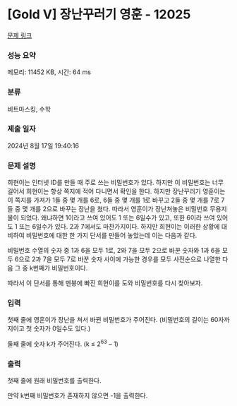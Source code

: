 # [Gold V] 장난꾸러기 영훈 - 12025 

[문제 링크](https://www.acmicpc.net/problem/12025) 

### 성능 요약

메모리: 11452 KB, 시간: 64 ms

### 분류

비트마스킹, 수학

### 제출 일자

2024년 8월 17일 19:40:16

### 문제 설명

<p>희현이는 인터넷 ID를 만들 때 주로 쓰는 비밀번호가 있다. 하지만 이 비밀번호는 너무 길어서 희현이는 항상 쪽지에 적어 다니면서 확인을 한다. 하지만 장난꾸러기 영훈이는 이 쪽지를 가져가 1들 중 몇 개를 6로, 6들 중 몇 개를 1로 바꾸고 2들 중 몇 개를 7로 7들 중 몇 개를 2으로 바꾸는 장난을 쳤다. 따라서 영훈이가 장난쳐놓은 비밀번호 무용지물이 되었다. 왜냐하면 1이라고 쓰여 있어도 1 또는 6일수가 있고, 또한 6이라 쓰여 있어도 1 또는 6일수가 있다. 2과 7에서도 마찬가지이다. 하지만 희현이는 이러한 상황에 대비하여 비밀번호에 대한 한 가지 단서를 만들어 놓았는데 이는 다음과 같다.</p>

<p>비밀번호 수열의 숫자 중 1과 6을 모두 1로, 2와 7을 모두 2으로 바꾼 숫자와 1과 6을 모두 6으로 2과 7을 모두 7로 바꾼 숫자 사이에 가능한 경우를 모두 사전순으로 나열한 다음 그 중 k번째가 비밀번호이다.</p>

<p>따라서 이 단서를 통해 멘붕에 빠진 희현이를 도와 비밀번호를 다시 찾아보자.</p>

### 입력 

 <p>첫째 줄에 영훈이가 장난을 쳐서 바뀐 비밀번호가 주어진다. (비밀번호의 길이는 60자까지이고 첫 숫자가 0일수도 있다.)</p>

<p>둘째 줄에 숫자 k가 주어진다. (k ≤ 2<sup>63</sup> – 1)</p>

### 출력 

 <p>첫째 줄에 원래 비밀번호를 출력한다.</p>

<p>만약 k번째 비밀번호가 존재하지 않으면 -1을 출력한다.</p>

